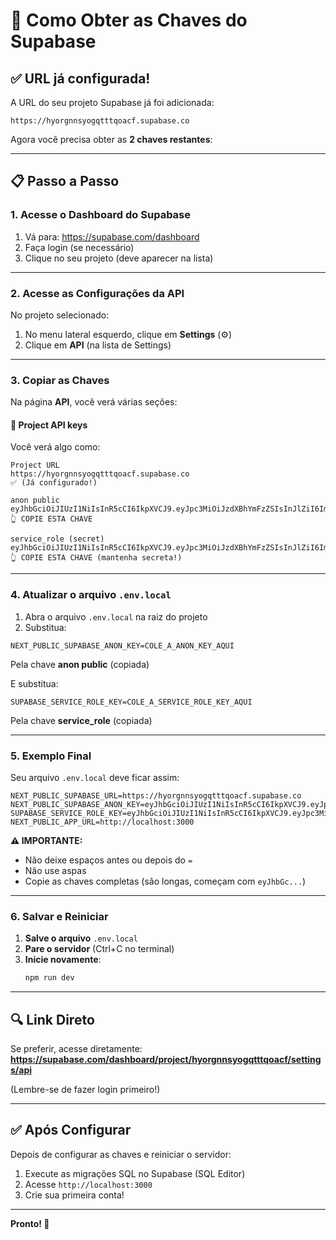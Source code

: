 # 🔑 Como Obter as Chaves do Supabase

## ✅ URL já configurada!

A URL do seu projeto Supabase já foi adicionada:
```
https://hyorgnnsyogqtttqoacf.supabase.co
```

Agora você precisa obter as **2 chaves restantes**:

---

## 📋 Passo a Passo

### 1. Acesse o Dashboard do Supabase

1. Vá para: https://supabase.com/dashboard
2. Faça login (se necessário)
3. Clique no seu projeto (deve aparecer na lista)

---

### 2. Acesse as Configurações da API

No projeto selecionado:

1. No menu lateral esquerdo, clique em **Settings** (⚙️)
2. Clique em **API** (na lista de Settings)

---

### 3. Copiar as Chaves

Na página **API**, você verá várias seções:

#### 📌 Project API keys

Você verá algo como:

```
Project URL
https://hyorgnnsyogqtttqoacf.supabase.co
✅ (Já configurado!)

anon public
eyJhbGciOiJIUzI1NiIsInR5cCI6IkpXVCJ9.eyJpc3MiOiJzdXBhYmFzZSIsInJlZiI6Imh5b3Jnbm5zeW9ncXR0dHFvYWNmIiwicm9sZSI6ImFub24iLCJpYXQiOjE3Mjk5NzY5MTAsImV4cCI6MjA0NTU1MjkxMH0.XXXXXXXXXXXXXXXXXXXXXXXXXX
👆 COPIE ESTA CHAVE

service_role (secret)
eyJhbGciOiJIUzI1NiIsInR5cCI6IkpXVCJ9.eyJpc3MiOiJzdXBhYmFzZSIsInJlZiI6Imh5b3Jnbm5zeW9ncXR0dHFvYWNmIiwicm9sZSI6InNlcnZpY2Vfcm9sZSIsImlhdCI6MTcyOTk3NjkxMCwiZXhwIjoyMDQ1NTUyOTEwfQ.XXXXXXXXXXXXXXXXXXXXXXXXXX
👆 COPIE ESTA CHAVE (mantenha secreta!)
```

---

### 4. Atualizar o arquivo `.env.local`

1. Abra o arquivo `.env.local` na raiz do projeto
2. Substitua:

```env
NEXT_PUBLIC_SUPABASE_ANON_KEY=COLE_A_ANON_KEY_AQUI
```

Pela chave **anon public** (copiada)

E substitua:

```env
SUPABASE_SERVICE_ROLE_KEY=COLE_A_SERVICE_ROLE_KEY_AQUI
```

Pela chave **service_role** (copiada)

---

### 5. Exemplo Final

Seu arquivo `.env.local` deve ficar assim:

```env
NEXT_PUBLIC_SUPABASE_URL=https://hyorgnnsyogqtttqoacf.supabase.co
NEXT_PUBLIC_SUPABASE_ANON_KEY=eyJhbGciOiJIUzI1NiIsInR5cCI6IkpXVCJ9.eyJpc3MiOiJzdXBhYmFzZSIsInJlZiI6Imh5b3Jnbm5zeW9ncXR0dHFvYWNmIiwicm9sZSI6ImFub24iLCJpYXQiOjE3Mjk5NzY5MTAsImV4cCI6MjA0NTU1MjkxMH0.XXXXXXXXX
SUPABASE_SERVICE_ROLE_KEY=eyJhbGciOiJIUzI1NiIsInR5cCI6IkpXVCJ9.eyJpc3MiOiJzdXBhYmFzZSIsInJlZiI6Imh5b3Jnbm5zeW9ncXR0dHFvYWNmIiwicm9sZSI6InNlcnZpY2Vfcm9sZSIsImlhdCI6MTcyOTk3NjkxMCwiZXhwIjoyMDQ1NTUyOTEwfQ.XXXXXXXXX
NEXT_PUBLIC_APP_URL=http://localhost:3000
```

**⚠️ IMPORTANTE:**
- Não deixe espaços antes ou depois do `=`
- Não use aspas
- Copie as chaves completas (são longas, começam com `eyJhbGc...`)

---

### 6. Salvar e Reiniciar

1. **Salve o arquivo** `.env.local`
2. **Pare o servidor** (Ctrl+C no terminal)
3. **Inicie novamente**:
   ```bash
   npm run dev
   ```

---

## 🔍 Link Direto

Se preferir, acesse diretamente:
**https://supabase.com/dashboard/project/hyorgnnsyogqtttqoacf/settings/api**

(Lembre-se de fazer login primeiro!)

---

## ✅ Após Configurar

Depois de configurar as chaves e reiniciar o servidor:

1. Execute as migrações SQL no Supabase (SQL Editor)
2. Acesse `http://localhost:3000`
3. Crie sua primeira conta!

---

**Pronto! 🚀**


